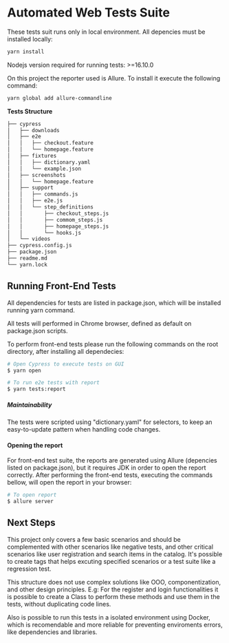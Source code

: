# Automated Web Tests Suite
These tests suit runs only in local environment.
All depencies must be installed locally:

```sh
yarn install
```

Nodejs version required for running tests: >=16.10.0

On this project the reporter used is Allure. To install it execute the following command:
```sh
yarn global add allure-commandline
```


**Tests Structure**

```sh
├── cypress
│   ├── downloads
│   ├── e2e
│   │   ├── checkout.feature
│   │   └── homepage.feature
│   ├── fixtures
│   │   ├── dictionary.yaml
│   │   └── example.json
│   ├── screenshots
│   │   └── homepage.feature
│   ├── support
│   │   ├── commands.js
│   │   ├── e2e.js
│   │   └── step_definitions
│   │       ├── checkout_steps.js
│   │       ├── commom_steps.js
│   │       ├── homepage_steps.js
│   │       └── hooks.js
│   └── videos
├── cypress.config.js
├── package.json
├── readme.md
└── yarn.lock
```


## Running Front-End Tests

All dependencies for tests are listed in package.json, which will be installed running yarn command.

All tests will performed in Chrome browser, defined as default on package.json scripts. 

To perform front-end tests please run the following commands on the root directory, after installing all dependecies:

```sh
# Open Cypress to execute tests on GUI 
$ yarn open 

# To run e2e tests with report
$ yarn tests:report
```

##### Maintainability

The tests were scripted using "dictionary.yaml" for selectors, to keep an easy-to-update pattern when handling code changes.

#### Opening the report

For front-end test suite, the reports are generated using Allure (depencies listed on package.json), but it requires JDK in order to open the report correctly.
After performing the front-end tests, executing the commands bellow, will open the report in your browser:

```sh
# To open report 
$ allure server
```

## Next Steps

This project only covers a few basic scenarios and should be complemented with other scenarios like negative tests, and other critical scenarios like user registration and search items in the catalog. 
It's possible to create tags that helps excuting specified scenarios or a test suite like a regression test.

This structure does not use complex solutions like OOO, componentization, and other design principles.
E.g: For the register and login functionalities it is possible to create a Class to perform these methods and use them in the tests, without duplicating code lines.

Also is possible to run this tests in a isolated environment using Docker, which is recomendable and more reliable for preventing enviroments errors, like dependencies and libraries.